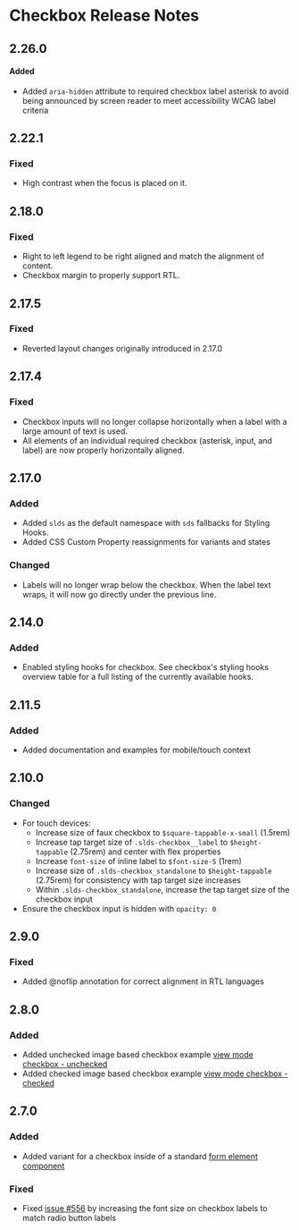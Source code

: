 <!-- Release notes authoring guidelines: http://keepachangelog.com/ -->

# Checkbox Release Notes

<!-- ## [Unreleased] -->
## 2.26.0

#### Added
- Added `aria-hidden` attribute to required checkbox label asterisk to avoid being announced by screen reader to meet accessibility WCAG label criteria

## 2.22.1

### Fixed
- High contrast when the focus is placed on it.

## 2.18.0

### Fixed
- Right to left legend to be right aligned and match the alignment of content.
- Checkbox margin to properly support RTL.

## 2.17.5

### Fixed
- Reverted layout changes originally introduced in 2.17.0

## 2.17.4

### Fixed
- Checkbox inputs will no longer collapse horizontally when a label with a large amount of text is used.
- All elements of an individual required checkbox (asterisk, input, and label) are now properly horizontally aligned.

## 2.17.0

### Added

- Added `slds` as the default namespace with `sds` fallbacks for Styling Hooks.
- Added CSS Custom Property reassignments for variants and states

### Changed

- Labels will no longer wrap below the checkbox. When the label text wraps, it will now go directly under the previous line.

## 2.14.0

### Added

- Enabled styling hooks for checkbox. See checkbox's styling hooks overview table for a full listing of the currently available hooks.

## 2.11.5

### Added

- Added documentation and examples for mobile/touch context

## 2.10.0

### Changed

- For touch devices:
  - Increase size of faux checkbox to `$square-tappable-x-small` (1.5rem)
  - Increase tap target size of `.slds-checkbox__label` to `$height-tappable` (2.75rem) and center with flex properties
  - Increase `font-size` of inline label to `$font-size-5` (1rem)
  - Increase size of `.slds-checkbox_standalone` to `$height-tappable` (2.75rem) for consistency with tap target size increases
  - Within `.slds-checkbox_standalone`, increase the tap target size of the checkbox input
- Ensure the checkbox input is hidden with `opacity: 0`

## 2.9.0

### Fixed

- Added @noflip annotation for correct alignment in RTL languages

## 2.8.0

### Added

- Added unchecked image based checkbox example [view mode checkbox - unchecked](/components/checkbox/?state=view-mode-unchecked&variant=form-element)
- Added checked image based checkbox example [view mode checkbox - checked](/components/checkbox/?state=view-mode-checked&variant=form-element)

## 2.7.0

### Added

- Added variant for a checkbox inside of a standard [form element component](/components/checkbox/?variant=form-element)

### Fixed

- Fixed [issue #556](https://github.com/salesforce-ux/design-system/issues/556) by increasing the font size on checkbox labels to match radio button labels
